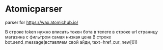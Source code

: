 # Atomicparser
parser for https://wax.atomichub.io/

В строке token нужно вписать токен бота в телеге
в строке url страницу магазина с фильтром самая низкая цена
В строке  bot.send_message(вставляем свой айди, text=href_cur_new[0])
